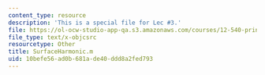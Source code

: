 ```yaml
---
content_type: resource
description: 'This is a special file for Lec #3.'
file: https://ol-ocw-studio-app-qa.s3.amazonaws.com/courses/12-540-principles-of-the-global-positioning-system-spring-2012/10befe56ad0b681ade40ddd8a2fed793_SurfaceHarmonic.m
file_type: text/x-objcsrc
resourcetype: Other
title: SurfaceHarmonic.m
uid: 10befe56-ad0b-681a-de40-ddd8a2fed793
---
```

